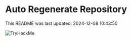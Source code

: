 # Auto Regenerate Repository

This README was last updated: 2024-12-08 10:43:50

 ![TryHackMe](https://tryhackme.com/badge/533634)